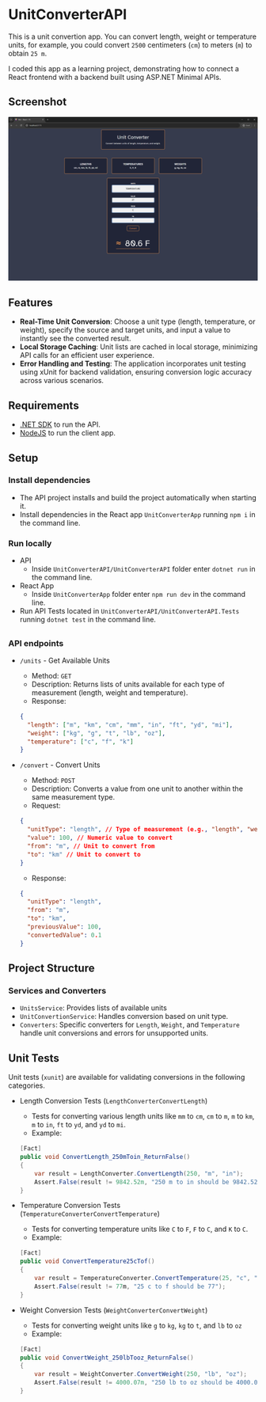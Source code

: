 # UnitConverterAPI

This is a unit convertion app. You can convert length, weight or temperature units, for example, you could convert `2500` centimeters (`cm`) to meters (`m`) to obtain `25 m`.

I coded this app as a learning project, demonstrating how to connect a React frontend with a backend built using ASP.NET Minimal APIs.

## Screenshot

![screenshot](./unitconverter_screenshot.png)

## Features

- **Real-Time Unit Conversion**: Choose a unit type (length, temperature, or weight), specify the source and target units, and input a value to instantly see the converted result.
- **Local Storage Caching**: Unit lists are cached in local storage, minimizing API calls for an efficient user experience.
- **Error Handling and Testing**: The application incorporates unit testing using xUnit for backend validation, ensuring conversion logic accuracy across various scenarios.

## Requirements

- [.NET SDK](https://dotnet.microsoft.com/en-us/download) to run the API.
- [NodeJS](https://nodejs.org/en) to run the client app.

## Setup

### Install dependencies

- The API project installs and build the project automatically when starting it.
- Install dependencies in the React app `UnitConverterApp` running `npm i` in the command line.

### Run locally

- API
  - Inside `UnitConverterAPI/UnitConverterAPI` folder enter `dotnet run` in the command line.
- React App
  - Inside `UnitConverterApp` folder enter `npm run dev` in the command line.
- Run API Tests located in `UnitConverterAPI/UnitConverterAPI.Tests` running `dotnet test` in the command line.

##

### API endpoints

- `/units` - Get Available Units

  - Method: `GET`
  - Description: Returns lists of units available for each type of measurement (length, weight and temperature).
  - Response:

  ```json
  {
    "length": ["m", "km", "cm", "mm", "in", "ft", "yd", "mi"],
    "weight": ["kg", "g", "t", "lb", "oz"],
    "temperature": ["c", "f", "k"]
  }
  ```

- `/convert` - Convert Units

  - Method: `POST`
  - Description: Converts a value from one unit to another within the same measurement type.
  - Request:

  ```json
  {
    "unitType": "length", // Type of measurement (e.g., "length", "weight", "temperature")
    "value": 100, // Numeric value to convert
    "from": "m", // Unit to convert from
    "to": "km" // Unit to convert to
  }
  ```

  - Response:

  ```json
  {
    "unitType": "length",
    "from": "m",
    "to": "km",
    "previousValue": 100,
    "convertedValue": 0.1
  }
  ```

## Project Structure

### Services and Converters

- `UnitsService`: Provides lists of available units
- `UnitConvertionService`: Handles conversion based on unit type.
- `Converters`: Specific converters for `Length`, `Weight`, and `Temperature` handle unit conversions and errors for unsupported units.

## Unit Tests

Unit tests (`xunit`) are available for validating conversions in the following categories.

- Length Conversion Tests (`LengthConverterConvertLength`)

  - Tests for converting various length units like `mm` to `cm`, `cm` to `m`, `m` to `km`, `m` to `in`, `ft` to `yd`, and `yd` to `mi`.
  - Example:

  ```csharp
  [Fact]
  public void ConvertLength_250mToin_ReturnFalse()
  {
      var result = LengthConverter.ConvertLength(250, "m", "in");
      Assert.False(result != 9842.52m, "250 m to in should be 9842.52");
  }
  ```

- Temperature Conversion Tests (`TemperatureConverterConvertTemperature`)

  - Tests for converting temperature units like `C` to `F`, `F` to `C`, and `K` to `C`.
  - Example:

  ```csharp
  [Fact]
  public void ConvertTemperature25cTof()
  {
      var result = TemperatureConverter.ConvertTemperature(25, "c", "f");
      Assert.False(result != 77m, "25 c to f should be 77");
  }
  ```

- Weight Conversion Tests (`WeightConverterConvertWeight`)
  - Tests for converting weight units like `g` to `kg`, `kg` to `t`, and `lb` to `oz`
  - Example:
  ```csharp
  [Fact]
  public void ConvertWeight_250lbTooz_ReturnFalse()
  {
      var result = WeightConverter.ConvertWeight(250, "lb", "oz");
      Assert.False(result != 4000.07m, "250 lb to oz should be 4000.07");
  }
  ```
